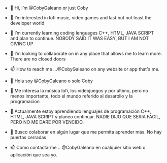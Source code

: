 - 👋 Hi, I’m @CobyGaleano or just Coby
- 👀 I’m interested in lofi music, video games and last but not least the developer world
- 🌱 I’m currently learning coding lenguages C++, HTML, JAVA SCRIPT and plan to continue. NOBODY SAID IT WAS EASY, BUT I AM NOT GIVING UP
- 💞️ I’m looking to collaborate on in any place that allows me to learn more. There are no closed doors
- 📫 How to reach me ...@CobyGaleano on any website or app that's me.


- 👋 Hola soy @CobyGaleano o solo Coby
- 👀 Me interesa la música lofi, los videojuegos y por último, pero no menos importante, todo el mundo referido al desarollo y la programacion 
- 🌱 Actualmente estoy aprendiendo lenguajes de programación C++, HTML, JAVA SCRIPT y planeo continuar. NADIE DIJO QUE SERIA FACIL, PERO NO ME DARE POR VENCIDO.
- 💞️ Busco colaborar en algún lugar que me permita aprender más. No hay puertas cerradas
- 📫 Cómo contactarme ...@CobyGaleano en cualquier sitio web o aplicación que sea yo.
<!---
CobyGaleano/CobyGaleano is a ✨ special ✨ repository because its `README.md` (this file) appears on your GitHub profile.
You can click the Preview link to take a look at your changes.
--->
